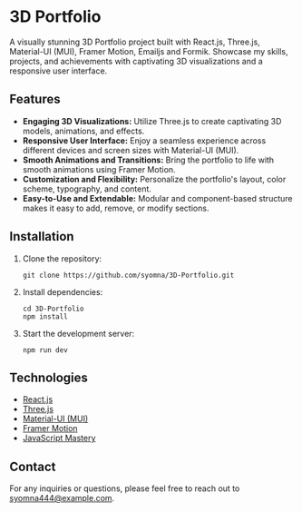 # 3D Portfolio

A visually stunning 3D Portfolio project built with React.js, Three.js, Material-UI (MUI), Framer Motion, Emailjs and Formik. Showcase my skills, projects, and achievements with captivating 3D visualizations and a responsive user interface.

## Features

- **Engaging 3D Visualizations:** Utilize Three.js to create captivating 3D models, animations, and effects.
- **Responsive User Interface:** Enjoy a seamless experience across different devices and screen sizes with Material-UI (MUI).
- **Smooth Animations and Transitions:** Bring the portfolio to life with smooth animations using Framer Motion.
- **Customization and Flexibility:** Personalize the portfolio's layout, color scheme, typography, and content.
- **Easy-to-Use and Extendable:** Modular and component-based structure makes it easy to add, remove, or modify sections.

## Installation

1. Clone the repository:

   ```
   git clone https://github.com/syomna/3D-Portfolio.git
   ```

2. Install dependencies:

   ```
   cd 3D-Portfolio
   npm install
   ```

3. Start the development server:

   ```
   npm run dev
   ```

## Technologies

- [React.js](https://reactjs.org)
- [Three.js](https://threejs.org)
- [Material-UI (MUI)](https://mui.com)
- [Framer Motion](https://www.framer.com/motion)
- [JavaScript Mastery](https://www.youtube.com/c/javascriptmastery)

## Contact

For any inquiries or questions, please feel free to reach out to [syomna444@example.com](mailto:syomna444@example.com).